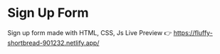 # Sign Up Form
Sign up form made with HTML, CSS, Js
Live Preview 👉 https://fluffy-shortbread-901232.netlify.app/
